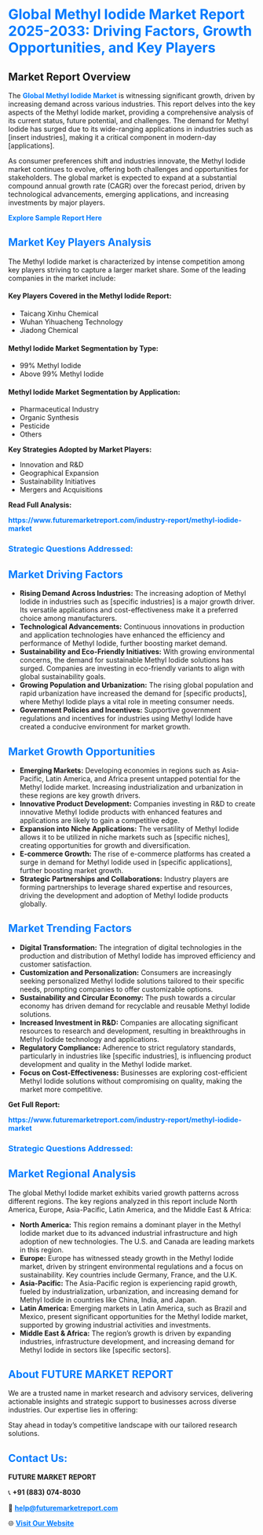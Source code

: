 <h1 style="color: #007BFF;">Global Methyl Iodide Market Report 2025-2033: Driving Factors, Growth Opportunities, and Key Players</h1>

<section id="overview">
<h2>Market Report Overview</h2>
<p>The <a href="https://www.futuremarketreport.com/industry-report/methyl-iodide-market" style="color: #007BFF; text-decoration: none;"><strong>Global Methyl Iodide Market</strong></a> is witnessing significant growth, driven by increasing demand across various industries. This report delves into the key aspects of the Methyl Iodide market, providing a comprehensive analysis of its current status, future potential, and challenges. The demand for Methyl Iodide has surged due to its wide-ranging applications in industries such as [insert industries], making it a critical component in modern-day [applications].</p>
<p>As consumer preferences shift and industries innovate, the Methyl Iodide market continues to evolve, offering both challenges and opportunities for stakeholders. The global market is expected to expand at a substantial compound annual growth rate (CAGR) over the forecast period, driven by technological advancements, emerging applications, and increasing investments by major players.</p>
</section>

<section id="overview">
<p><a href="https://www.futuremarketreport.com/request-sample/reportId=46798" style="color: #007BFF; text-decoration: none;"><strong>Explore Sample Report Here</strong></a></p>
</section>

<section id="key-players">
<h2 style="color: #007BFF;">Market Key Players Analysis</h2>
<p>The Methyl Iodide market is characterized by intense competition among key players striving to capture a larger market share. Some of the leading companies in the market include:</p>
<h4>Key Players Covered in the Methyl Iodide Report:</h4>
<ul><li>Taicang Xinhu Chemical</li><li>Wuhan Yihuacheng Technology</li><li>Jiadong Chemical</li></ul>
<h4>Methyl Iodide Market Segmentation by Type:</h4>
<ul><li>99% Methyl Iodide</li><li>Above 99% Methyl Iodide</li></ul>

<h4>Methyl Iodide Market Segmentation by Application:</h4>
<ul><li>Pharmaceutical Industry</li><li>Organic Synthesis</li><li>Pesticide</li><li>Others</li></ul>
<p><strong>Key Strategies Adopted by Market Players:</strong></p>
<ul>
<li>Innovation and R&D</li>
<li>Geographical Expansion</li>
<li>Sustainability Initiatives</li>
<li>Mergers and Acquisitions</li>
</ul>
</section>

<section>
<p><strong>Read Full Analysis: </strong></p><a href="https://www.futuremarketreport.com/industry-report/methyl-iodide-market" style="color: #007BFF; text-decoration: none;"><strong>https://www.futuremarketreport.com/industry-report/methyl-iodide-market</strong></a>
<h3 style="color: #007BFF;">Strategic Questions Addressed:</h3>
</section>

<section id="driving-factors">
<h2 style="color: #007BFF;">Market Driving Factors</h2>
<ul>
<li><strong>Rising Demand Across Industries:</strong> The increasing adoption of Methyl Iodide in industries such as [specific industries] is a major growth driver. Its versatile applications and cost-effectiveness make it a preferred choice among manufacturers.</li>
<li><strong>Technological Advancements:</strong> Continuous innovations in production and application technologies have enhanced the efficiency and performance of Methyl Iodide, further boosting market demand.</li>
<li><strong>Sustainability and Eco-Friendly Initiatives:</strong> With growing environmental concerns, the demand for sustainable Methyl Iodide solutions has surged. Companies are investing in eco-friendly variants to align with global sustainability goals.</li>
<li><strong>Growing Population and Urbanization:</strong> The rising global population and rapid urbanization have increased the demand for [specific products], where Methyl Iodide plays a vital role in meeting consumer needs.</li>
<li><strong>Government Policies and Incentives:</strong> Supportive government regulations and incentives for industries using Methyl Iodide have created a conducive environment for market growth.</li>
</ul>
</section>

<section id="growth-opportunities">
<h2 style="color: #007BFF;">Market Growth Opportunities</h2>
<ul>
<li><strong>Emerging Markets:</strong> Developing economies in regions such as Asia-Pacific, Latin America, and Africa present untapped potential for the Methyl Iodide market. Increasing industrialization and urbanization in these regions are key growth drivers.</li>
<li><strong>Innovative Product Development:</strong> Companies investing in R&D to create innovative Methyl Iodide products with enhanced features and applications are likely to gain a competitive edge.</li>
<li><strong>Expansion into Niche Applications:</strong> The versatility of Methyl Iodide allows it to be utilized in niche markets such as [specific niches], creating opportunities for growth and diversification.</li>
<li><strong>E-commerce Growth:</strong> The rise of e-commerce platforms has created a surge in demand for Methyl Iodide used in [specific applications], further boosting market growth.</li>
<li><strong>Strategic Partnerships and Collaborations:</strong> Industry players are forming partnerships to leverage shared expertise and resources, driving the development and adoption of Methyl Iodide products globally.</li>
</ul>
</section>

<section id="trending-factors">
<h2 style="color: #007BFF;">Market Trending Factors</h2>
<ul>
<li><strong>Digital Transformation:</strong> The integration of digital technologies in the production and distribution of Methyl Iodide has improved efficiency and customer satisfaction.</li>
<li><strong>Customization and Personalization:</strong> Consumers are increasingly seeking personalized Methyl Iodide solutions tailored to their specific needs, prompting companies to offer customizable options.</li>
<li><strong>Sustainability and Circular Economy:</strong> The push towards a circular economy has driven demand for recyclable and reusable Methyl Iodide solutions.</li>
<li><strong>Increased Investment in R&D:</strong> Companies are allocating significant resources to research and development, resulting in breakthroughs in Methyl Iodide technology and applications.</li>
<li><strong>Regulatory Compliance:</strong> Adherence to strict regulatory standards, particularly in industries like [specific industries], is influencing product development and quality in the Methyl Iodide market.</li>
<li><strong>Focus on Cost-Effectiveness:</strong> Businesses are exploring cost-efficient Methyl Iodide solutions without compromising on quality, making the market more competitive.</li>
</ul>
</section>

<section>
<p><strong>Get Full Report: </strong></p><a href="https://www.futuremarketreport.com/industry-report/methyl-iodide-market" style="color: #007BFF; text-decoration: none;"><strong>https://www.futuremarketreport.com/industry-report/methyl-iodide-market</strong></a>
<h3 style="color: #007BFF;">Strategic Questions Addressed:</h3>
</section>


<section id="regional-analysis">
<h2 style="color: #007BFF;">Market Regional Analysis</h2>
<p>The global Methyl Iodide market exhibits varied growth patterns across different regions. The key regions analyzed in this report include North America, Europe, Asia-Pacific, Latin America, and the Middle East & Africa:</p>
<ul>
<li><strong>North America:</strong> This region remains a dominant player in the Methyl Iodide market due to its advanced industrial infrastructure and high adoption of new technologies. The U.S. and Canada are leading markets in this region.</li>
<li><strong>Europe:</strong> Europe has witnessed steady growth in the Methyl Iodide market, driven by stringent environmental regulations and a focus on sustainability. Key countries include Germany, France, and the U.K.</li>
<li><strong>Asia-Pacific:</strong> The Asia-Pacific region is experiencing rapid growth, fueled by industrialization, urbanization, and increasing demand for Methyl Iodide in countries like China, India, and Japan.</li>
<li><strong>Latin America:</strong> Emerging markets in Latin America, such as Brazil and Mexico, present significant opportunities for the Methyl Iodide market, supported by growing industrial activities and investments.</li>
<li><strong>Middle East & Africa:</strong> The region’s growth is driven by expanding industries, infrastructure development, and increasing demand for Methyl Iodide in sectors like [specific sectors].</li>
</ul>
</section>

<footer>
<h2 style="color: #007BFF;">About FUTURE MARKET REPORT</h2>
<p>We are a trusted name in market research and advisory services, delivering actionable insights and strategic support to businesses across diverse industries. Our expertise lies in offering:</p>

<p>Stay ahead in today’s competitive landscape with our tailored research solutions.</p>

<h2 style="color: #007BFF;">Contact Us:</h2>
<p><strong>FUTURE MARKET REPORT</strong></p>
<p>📞 <strong>+91 (883) 074-8030</strong></p>
<p>📧 <strong><a href="mailto:help@futuremarketreport.com" style="color: #007BFF;">help@futuremarketreport.com</a></strong></p>
<p>🌐 <strong><a href="https://www.futuremarketreport.com/" style="color: #007BFF;">Visit Our Website</a></strong></p>
</footer>